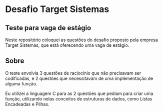 # Desafio Target Sistemas

## Teste para vaga de estágio

Neste repositório coloquei as questões do desafio proposto pela empresa Target Sistemas, que está oferecendo uma vaga de estágio.

## Sobre
O teste envolvia 3 questões de raciocínio que não precisavam ser codificadas, e 2 questões que necessitavam de uma implementação de alguma função.

Eu utilizei a linguagem C para as 2 questões que pediam para criar uma função, utilizando nelas conceitos de estruturas de dados, como Listas Encadeadas e Pilhas.
